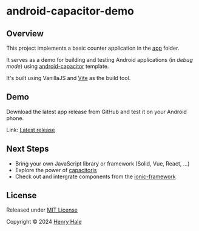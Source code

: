 # android-capacitor-demo

## Overview
This project implements a basic counter application in the [app](./app) folder.

It serves as a demo for building and testing Android applications (in *debug mode*) using [android-capacitor](https://github.com/henryhale/android-capacitor) template.

It's built using VanillaJS and [Vite](https://vitejs.dev) as the build tool.

## Demo
Download the latest app release from GitHub and test it on your Android phone.

Link: [Latest release](https://github.com/henryhale/android-capacitor-demo/releases/latest)

## Next Steps
- Bring your own JavaScript library or framework (Solid, Vue, React, ...)
- Explore the power of [capacitorjs](https://capacitorjs.com)
- Check out and intergrate components from the [ionic-framework](https://ionicframework.com/)

## License
Released under [MIT License](./LICENSE.md)

Copyright &copy; 2024 [Henry Hale](https://github.com/henryhale)
